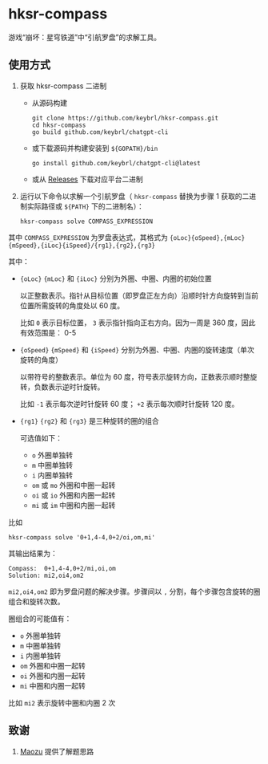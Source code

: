 # hksr-compass

游戏“崩坏：星穹铁道”中“引航罗盘”的求解工具。

## 使用方式

1. 获取 hksr-compass 二进制

   - 从源码构建

     ```shell
     git clone https://github.com/keybrl/hksr-compass.git
     cd hksr-compass
     go build github.com/keybrl/chatgpt-cli
     ```

   - 或下载源码并构建安装到 `${GOPATH}/bin`

     ```shell
     go install github.com/keybrl/chatgpt-cli@latest
     ```

   - 或从 [Releases](https://github.com/keybrl/hksr-compass/releases) 下载对应平台二进制

2. 运行以下命令以求解一个引航罗盘（ `hksr-compass` 替换为步骤 1 获取的二进制实际路径或 `${PATH}` 下的二进制名）：

   ```shell
   hksr-compass solve COMPASS_EXPRESSION
   ```

其中 `COMPASS_EXPRESSION` 为罗盘表达式，其格式为 `{oLoc}{oSpeed},{mLoc}{mSpeed},{iLoc}{iSpeed}/{rg1},{rg2},{rg3}`

其中：

- `{oLoc}` `{mLoc}` 和 `{iLoc}` 分别为外圈、中圈、内圈的初始位置

  以正整数表示。指针从目标位置（即罗盘正左方向）沿顺时针方向旋转到当前位置所需旋转的角度处以 60 度。

  比如 `0` 表示目标位置， `3` 表示指针指向正右方向。因为一周是 360 度，因此有效范围是： 0-5

- `{oSpeed}` `{mSpeed}` 和 `{iSpeed}` 分别为外圈、中圈、内圈的旋转速度（单次旋转的角度）

  以带符号的整数表示。单位为 60 度，符号表示旋转方向，正数表示顺时整旋转，负数表示逆时针旋转。

  比如 `-1` 表示每次逆时针旋转 60 度； `+2` 表示每次顺时针旋转 120 度。

- `{rg1}` `{rg2}` 和 `{rg3}` 是三种旋转的圈的组合

  可选值如下：

  - `o` 外圈单独转
  - `m` 中圈单独转
  - `i` 内圈单独转
  - `om` 或 `mo` 外圈和中圈一起转
  - `oi` 或 `io` 外圈和内圈一起转
  - `mi` 或 `im` 中圈和内圈一起转

比如

```shell
hksr-compass solve '0+1,4-4,0+2/oi,om,mi'
```

其输出结果为：

```
Compass:  0+1,4-4,0+2/mi,oi,om
Solution: mi2,oi4,om2
```

`mi2,oi4,om2` 即为罗盘问题的解决步骤。步骤间以 `,` 分割，每个步骤包含旋转的圈组合和旋转次数。

圈组合的可能值有：

- `o` 外圈单独转
- `m` 中圈单独转
- `i` 内圈单独转
- `om` 外圈和中圈一起转
- `oi` 外圈和内圈一起转
- `mi` 中圈和内圈一起转

比如 `mi2` 表示旋转中圈和内圈 2 次

## 致谢

1. [Maozu](https://github.com/maozu) 提供了解题思路
